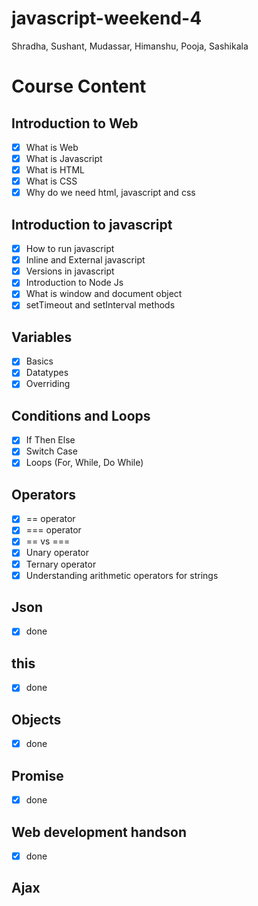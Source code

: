 # javascript-weekend-4
Shradha, Sushant, Mudassar, Himanshu, Pooja, Sashikala

# Course Content
## Introduction to Web
- [X] What is Web
- [X] What is Javascript
- [X] What is HTML
- [X] What is CSS
- [X] Why do we need html, javascript and css

## Introduction to javascript
- [X] How to run javascript
- [X] Inline and External javascript
- [X] Versions in javascript
- [X] Introduction to Node Js
- [X] What is window and document object
- [X] setTimeout and setInterval methods

## Variables
- [X] Basics
- [x] Datatypes
- [x] Overriding

## Conditions and Loops
- [X] If Then Else
- [X] Switch Case
- [X] Loops (For, While, Do While)

## Operators
- [X] == operator
- [X] === operator
- [X] == vs ===
- [X] Unary operator
- [X] Ternary operator
- [X] Understanding arithmetic operators for strings

## Json
- [X] done

## this
- [X] done

## Objects
- [X] done

## Promise
- [X] done

## Web development handson
- [X] done

## Ajax
